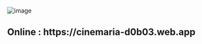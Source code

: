 ![image](https://user-images.githubusercontent.com/31754768/82806978-7bb7c180-9eb9-11ea-87f7-fc14b9ae41f8.png) <br>
<h2>Online : https://cinemaria-d0b03.web.app<h2>
